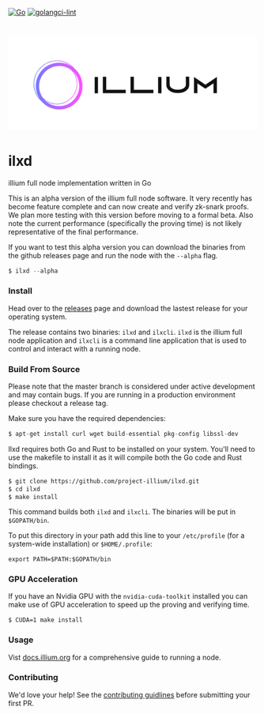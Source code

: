 [![Go](https://github.com/project-illium/ilxd/actions/workflows/go.yml/badge.svg)](https://github.com/project-illium/ilxd/actions/workflows/go.yml)
[![golangci-lint](https://github.com/project-illium/ilxd/actions/workflows/golangci-lint.yml/badge.svg)](https://github.com/project-illium/ilxd/actions/workflows/golangci-lint.yml)

<h1 align="center">
<img src="https://raw.githubusercontent.com/project-illium/faucet/master/static/logo-white.png" alt="Illium logo" title="Illium logo">
</h1>

# ilxd
illium full node implementation written in Go

This is an alpha version of the illium full node software. It very recently has become feature complete and can now
create and verify zk-snark proofs. We plan more testing with this version before moving to a formal beta. Also note the 
current performance (specifically the proving time) is not likely representative of the final performance.

If you want to test this alpha version you can download the binaries from the github releases page and run the node with
the `--alpha` flag.

```go
$ ilxd --alpha
```

### Install
Head over to the [releases](https://github.com/project-illium/ilxd/releases) page and download the lastest release for
your operating system. 

The release contains two binaries: `ilxd` and `ilxcli`. `ilxd` is the illium full node application and `ilxcli` is a 
command line application that is used to control and interact with a running node.

### Build From Source
Please note that the master branch is considered under active development and may contain bugs. If you are running in
a production environment please checkout a release tag.

Make sure you have the required dependencies:
```go
$ apt-get install curl wget build-essential pkg-config libssl-dev
```

Ilxd requires both Go and Rust to be installed on your system. You'll need to use the makefile to install it as it will
compile both the Go code and Rust bindings.

```
$ git clone https://github.com/project-illium/ilxd.git
$ cd ilxd
$ make install
```
This command builds both `ilxd` and `ilxcli`. The binaries will be put in `$GOPATH/bin`.

To put this directory in your path add this line to your `/etc/profile` (for a system-wide installation) or `$HOME/.profile`:

```
export PATH=$PATH:$GOPATH/bin
```

### GPU Acceleration
If you have an Nvidia GPU with the `nvidia-cuda-toolkit` installed you can make use of GPU acceleration to speed up the proving
and verifying time.

```
$ CUDA=1 make install
```

### Usage
Vist [docs.illium.org](https://docs.illium.org/docs/node/running_a_node) for a comprehensive guide to running a node.

### Contributing
We'd love your help! See the [contributing guidlines](https://github.com/project-illium/ilxd/blob/master/CONTRIBUTING.md) before submitting your first PR.

